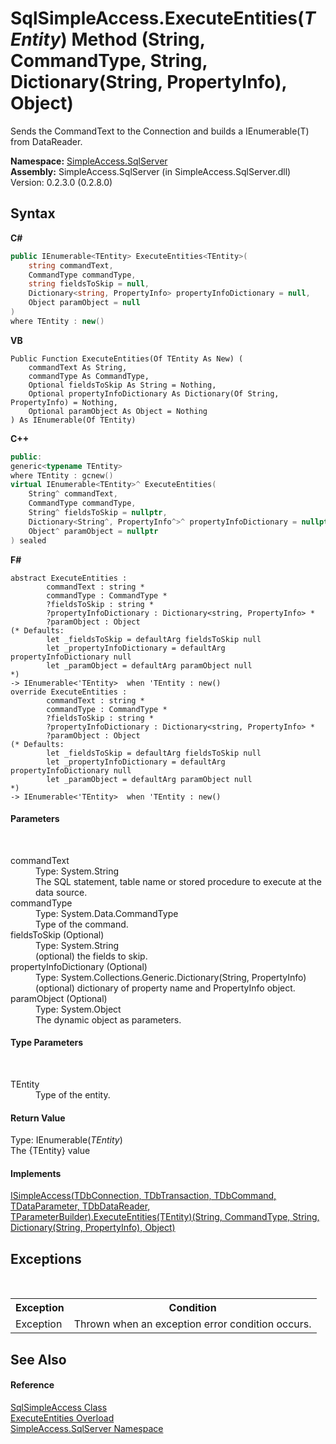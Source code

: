 # SqlSimpleAccess.ExecuteEntities(*TEntity*) Method (String, CommandType, String, Dictionary(String, PropertyInfo), Object)
 

Sends the CommandText to the Connection and builds a IEnumerable(T) from DataReader.

**Namespace:**&nbsp;<a href="N_SimpleAccess_SqlServer">SimpleAccess.SqlServer</a><br />**Assembly:**&nbsp;SimpleAccess.SqlServer (in SimpleAccess.SqlServer.dll) Version: 0.2.3.0 (0.2.8.0)

## Syntax

**C#**<br />
``` C#
public IEnumerable<TEntity> ExecuteEntities<TEntity>(
	string commandText,
	CommandType commandType,
	string fieldsToSkip = null,
	Dictionary<string, PropertyInfo> propertyInfoDictionary = null,
	Object paramObject = null
)
where TEntity : new()

```

**VB**<br />
``` VB
Public Function ExecuteEntities(Of TEntity As New) ( 
	commandText As String,
	commandType As CommandType,
	Optional fieldsToSkip As String = Nothing,
	Optional propertyInfoDictionary As Dictionary(Of String, PropertyInfo) = Nothing,
	Optional paramObject As Object = Nothing
) As IEnumerable(Of TEntity)
```

**C++**<br />
``` C++
public:
generic<typename TEntity>
where TEntity : gcnew()
virtual IEnumerable<TEntity>^ ExecuteEntities(
	String^ commandText, 
	CommandType commandType, 
	String^ fieldsToSkip = nullptr, 
	Dictionary<String^, PropertyInfo^>^ propertyInfoDictionary = nullptr, 
	Object^ paramObject = nullptr
) sealed
```

**F#**<br />
``` F#
abstract ExecuteEntities : 
        commandText : string * 
        commandType : CommandType * 
        ?fieldsToSkip : string * 
        ?propertyInfoDictionary : Dictionary<string, PropertyInfo> * 
        ?paramObject : Object 
(* Defaults:
        let _fieldsToSkip = defaultArg fieldsToSkip null
        let _propertyInfoDictionary = defaultArg propertyInfoDictionary null
        let _paramObject = defaultArg paramObject null
*)
-> IEnumerable<'TEntity>  when 'TEntity : new()
override ExecuteEntities : 
        commandText : string * 
        commandType : CommandType * 
        ?fieldsToSkip : string * 
        ?propertyInfoDictionary : Dictionary<string, PropertyInfo> * 
        ?paramObject : Object 
(* Defaults:
        let _fieldsToSkip = defaultArg fieldsToSkip null
        let _propertyInfoDictionary = defaultArg propertyInfoDictionary null
        let _paramObject = defaultArg paramObject null
*)
-> IEnumerable<'TEntity>  when 'TEntity : new()
```


#### Parameters
&nbsp;<dl><dt>commandText</dt><dd>Type: System.String<br />The SQL statement, table name or stored procedure to execute at the data source.</dd><dt>commandType</dt><dd>Type: System.Data.CommandType<br />Type of the command.</dd><dt>fieldsToSkip (Optional)</dt><dd>Type: System.String<br />(optional) the fields to skip.</dd><dt>propertyInfoDictionary (Optional)</dt><dd>Type: System.Collections.Generic.Dictionary(String, PropertyInfo)<br />(optional) dictionary of property name and PropertyInfo object.</dd><dt>paramObject (Optional)</dt><dd>Type: System.Object<br />The dynamic object as parameters.</dd></dl>

#### Type Parameters
&nbsp;<dl><dt>TEntity</dt><dd>Type of the entity.</dd></dl>

#### Return Value
Type: IEnumerable(*TEntity*)<br />The {TEntity} value

#### Implements
<a href="M_SimpleAccess_Core_ISimpleAccess_6_ExecuteEntities__1">ISimpleAccess(TDbConnection, TDbTransaction, TDbCommand, TDataParameter, TDbDataReader, TParameterBuilder).ExecuteEntities(TEntity)(String, CommandType, String, Dictionary(String, PropertyInfo), Object)</a><br />

## Exceptions
&nbsp;<table><tr><th>Exception</th><th>Condition</th></tr><tr><td>Exception</td><td>Thrown when an exception error condition occurs.</td></tr></table>

## See Also


#### Reference
<a href="T_SimpleAccess_SqlServer_SqlSimpleAccess">SqlSimpleAccess Class</a><br /><a href="Overload_SimpleAccess_SqlServer_SqlSimpleAccess_ExecuteEntities">ExecuteEntities Overload</a><br /><a href="N_SimpleAccess_SqlServer">SimpleAccess.SqlServer Namespace</a><br />